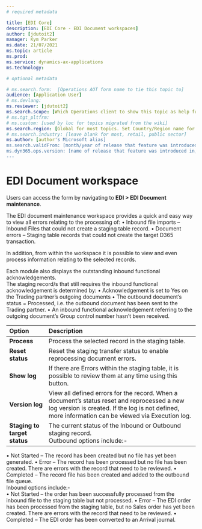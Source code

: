 ```yaml
---
# required metadata

title: [EDI Core]
description: [EDI Core - EDI Document workspaces]
author: [jdutoit2]
manager: Kym Parker
ms.date: 21/07/2021
ms.topic: article
ms.prod: 
ms.service: dynamics-ax-applications
ms.technology: 

# optional metadata

# ms.search.form:  [Operations AOT form name to tie this topic to]
audience: [Application User]
# ms.devlang: 
ms.reviewer: [jdutoit2]
ms.search.scope: [Which Operations client to show this topic as help for, to be set by content strategist, see list here: https://microsoft.sharepoint.com/teams/DynDoc/_layouts/15/WopiFrame.aspx?sourcedoc={23419e1c-eb64-42e9-aa9b-79875b428718}&action=edit&wd=target%28Core%20Dynamics%20AX%20CP%20requirements%2Eone%7C4CC185C0%2DEFAA%2D42CD%2D94B9%2D8F2A45E7F61A%2FVersions%20list%20for%20docs%20topics%7CC14BE630%2D5151%2D49D6%2D8305%2D554B5084593C%2F%29]
# ms.tgt_pltfrm: 
# ms.custom: [used by loc for topics migrated from the wiki]
ms.search.region: [Global for most topics. Set Country/Region name for localizations]
# ms.search.industry: [leave blank for most, retail, public sector]
ms.author: [author's Microsoft alias]
ms.search.validFrom: [month/year of release that feature was introduced in, in format yyyy-mm-dd]
ms.dyn365.ops.version: [name of release that feature was introduced in, see list here: https://microsoft.sharepoint.com/teams/DynDoc/_layouts/15/WopiFrame.aspx?sourcedoc={23419e1c-eb64-42e9-aa9b-79875b428718}&action=edit&wd=target%28Core%20Dynamics%20AX%20CP%20requirements%2Eone%7C4CC185C0%2DEFAA%2D42CD%2D94B9%2D8F2A45E7F61A%2FVersions%20list%20for%20docs%20topics%7CC14BE630%2D5151%2D49D6%2D8305%2D554B5084593C%2F%29]
---
```


# EDI Document workspace

Users can access the form by navigating to **EDI > EDI Document maintenance**.

The EDI document maintenance workspace provides a quick and easy way to view all errors relating to the processing of:
•	Inbound file imports – Inbound Files that could not create a staging table record.
•	Document errors – Staging table records that could not create the target D365 transaction.

In addition, from within the workspace it is possible to view and even process information relating to the selected records.

Each module also displays the outstanding inbound functional acknowledgements. <br> The staging record/s that still requires the inbound functional acknowledgement is determined by:
•	Acknowledgement is set to Yes on the Trading partner’s outgoing documents
•	The outbound document’s status = Processed, i.e. the outbound document has been sent to the Trading partner.
•	An inbound functional acknowledgement referring to the outgoing document’s Group control number hasn’t been received.

**Option** 	                                | **Description**
:--------------------------------           |:------------------------------------- 
**Process**                                 | Process the selected record in the staging table.
**Reset status**                            |	Reset the staging transfer status to enable reprocessing document errors.
**Show log**                                |	If there are Errors within the staging table, it is possible to review them at any time using this button.
**Version log**                             |	View all defined errors for the record. When a document’s status reset and reprocessed a new log version is created. If the log is not defined, more information can be viewed via Execution log.
**Staging to target status**                |	The current status of the Inbound or Outbound staging record. <br> Outbound options include:- <br>
•	Not Started – The record has been created but no file has yet been generated.
•	Error – The record has been processed but no file has been created.  There are errors with the record that need to be reviewed.
•	Completed – The record file has been created and added to the outbound file queue. <br>
Inbound options include:- <br>
•	Not Started – the order has been successfully processed from the inbound file to the staging table but not processed.
•	Error – The EDI order has been processed from the staging table, but no Sales order has yet been created.  There are errors with the record that need to be reviewed.
•	Completed – The EDI order has been converted to an Arrival journal.
